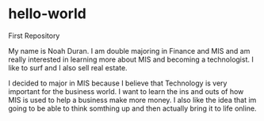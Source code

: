 # hello-world
First Repository

My name is Noah Duran. I am double majoring in Finance and MIS and am really interested in learning more about MIS and becoming a technologist. I like to surf and I also sell real estate.

I decided to major in MIS because I believe that Technology is very important for the business world.  I want to learn the ins and outs of how MIS is used to help a business make more money. I also like the idea that im going to be able to think somthing up and then actually bring it to life online.

